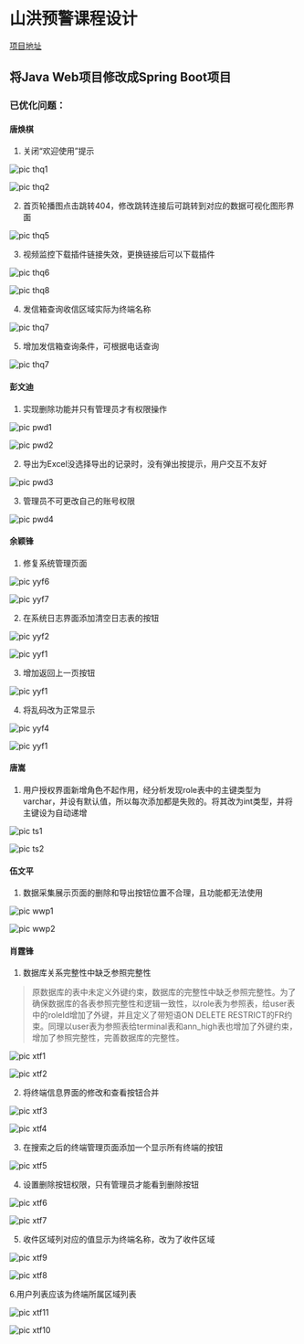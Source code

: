 # 山洪预警课程设计  
[项目地址](https://github.com/Steventxy/riverVis-old.git)  

## 将Java Web项目修改成Spring Boot项目  
### 已优化问题：

#### 唐焕棋

1. 关闭“欢迎使用”提示

![pic thq1](https://Steventxy.github.io/pic/thq1.png)

![pic thq2](https://Steventxy.github.io/pic/thq4.png)

2. 首页轮播图点击跳转404，修改跳转连接后可跳转到对应的数据可视化图形界面

![pic thq5](https://Steventxy.github.io/pic/thq5.png)

3. 视频监控下载插件链接失效，更换链接后可以下载插件

![pic thq6](https://Steventxy.github.io/pic/thq6.png)

![pic thq8](https://Steventxy.github.io/pic/thq8.png)

4. 发信箱查询收信区域实际为终端名称

![pic thq7](https://Steventxy.github.io/pic/thq7.png)

5. 增加发信箱查询条件，可根据电话查询

![pic thq7](https://Steventxy.github.io/pic/thq7.png)

#### 彭文迪

1. 实现删除功能并只有管理员才有权限操作

![pic pwd1](https://Steventxy.github.io/pic/pwd1.png)

![pic pwd2](https://Steventxy.github.io/pic/pwd2.png)

2. 导出为Excel没选择导出的记录时，没有弹出按提示，用户交互不友好

![pic pwd3](https://Steventxy.github.io/pic/pwd3.png)

3. 管理员不可更改自己的账号权限

![pic pwd4](https://Steventxy.github.io/pic/pwd4.png)

#### 余颖锋

1. 修复系统管理页面

![pic yyf6](https://Steventxy.github.io/pic/yyf6.png)

![pic yyf7](https://Steventxy.github.io/pic/yyf7.png)

2. 在系统日志界面添加清空日志表的按钮

![pic yyf2](https://Steventxy.github.io/pic/yyf2.png)

![pic yyf1](https://Steventxy.github.io/pic/yyf1.jpg)

3. 增加返回上一页按钮

![pic yyf1](https://Steventxy.github.io/pic/yyf1.png)

4. 将乱码改为正常显示

![pic yyf4](https://Steventxy.github.io/pic/yyf4.png)

![pic yyf1](https://Steventxy.github.io/pic/yyf1.png)

#### 唐嵩

1. 用户授权界面新增角色不起作用，经分析发现role表中的主键类型为varchar，并设有默认值，所以每次添加都是失败的。将其改为int类型，并将主键设为自动递增

![pic ts1](https://Steventxy.github.io/pic/ts1.png)

![pic ts2](https://Steventxy.github.io/pic/ts2.png)

#### 伍文平

1. 数据采集展示页面的删除和导出按钮位置不合理，且功能都无法使用

![pic wwp1](https://Steventxy.github.io/pic/wwp1.png)

![pic wwp2](https://Steventxy.github.io/pic/wwp2.png)

#### 肖霆锋

1. 数据库关系完整性中缺乏参照完整性

>原数据库的表中未定义外键约束，数据库的完整性中缺乏参照完整性。为了确保数据库的各表参照完整性和逻辑一致性，以role表为参照表，给user表中的roleId增加了外键，并且定义了带短语ON DELETE RESTRICT的FR约束。同理以user表为参照表给terminal表和ann_high表也增加了外键约束，增加了参照完整性，完善数据库的完整性。

![pic xtf1](https://Steventxy.github.io/pic/xtf1.png)

![pic xtf2](https://Steventxy.github.io/pic/xtf2.png)

2. 将终端信息界面的修改和查看按钮合并

![pic xtf3](https://Steventxy.github.io/pic/xtf3.png)

![pic xtf4](https://Steventxy.github.io/pic/xtf4.png)

3. 在搜索之后的终端管理页面添加一个显示所有终端的按钮

![pic xtf5](https://Steventxy.github.io/pic/xtf5.png)

4. 设置删除按钮权限，只有管理员才能看到删除按钮

![pic xtf6](https://Steventxy.github.io/pic/xtf6.png)

![pic xtf7](https://Steventxy.github.io/pic/xtf7.png)

5. 收件区域列对应的值显示为终端名称，改为了收件区域

![pic xtf9](https://Steventxy.github.io/pic/xtf9.png)

![pic xtf8](https://Steventxy.github.io/pic/xtf8.png)

6.用户列表应该为终端所属区域列表

![pic xtf11](https://Steventxy.github.io/pic/xtf11.png)

![pic xtf10](https://Steventxy.github.io/pic/xtf10.png)